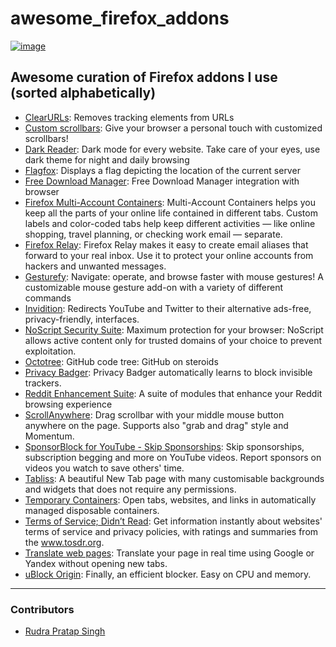 # awesome_firefox_addons
[![image](https://user-images.githubusercontent.com/54220235/133907123-3e22c337-1b2b-4e65-80f0-7e242711cdbf.png) ](https://addons.mozilla.org)

## Awesome curation of Firefox addons I use (sorted alphabetically)


- [ClearURLs](https://addons.mozilla.org/en-US/firefox/addon/clearurls/): Removes tracking elements from URLs
- [Custom scrollbars](https://addons.mozilla.org/en-US/firefox/addon/custom-scrollbars/): Give your browser a personal touch with customized scrollbars!
- [Dark Reader](https://addons.mozilla.org/en-US/firefox/addon/darkreader/): Dark mode for every website. Take care of your eyes, use dark theme for night and daily browsing
- [Flagfox](https://addons.mozilla.org/en-US/firefox/addon/flagfox/): Displays a flag depicting the location of the current server
- [Free Download Manager](https://addons.mozilla.org/en-US/firefox/addon/free-download-manager-addon/): Free Download Manager integration with browser
- [Firefox Multi-Account Containers](https://addons.mozilla.org/en-US/firefox/addon/multi-account-containers/): Multi-Account Containers helps you keep all the parts of your online life contained in different tabs. Custom labels and color-coded tabs help keep different activities — like online shopping, travel planning, or checking work email — separate.
- [Firefox Relay](https://addons.mozilla.org/en-US/firefox/addon/private-relay/): Firefox Relay makes it easy to create email aliases that forward to your real inbox. Use it to protect your online accounts from hackers and unwanted messages.
- [Gesturefy](https://addons.mozilla.org/en-US/firefox/addon/gesturefy/): Navigate: operate, and browse faster with mouse gestures! A customizable mouse gesture add-on with a variety of different commands
- [Invidition](https://addons.mozilla.org/en-US/firefox/addon/invidition/): Redirects YouTube and Twitter to their alternative ads-free, privacy-friendly, interfaces.
- [NoScript Security Suite](https://addons.mozilla.org/en-US/firefox/addon/noscript/): Maximum protection for your browser: NoScript allows active content only for trusted domains of your choice to prevent exploitation.
- [Octotree](https://addons.mozilla.org/en-US/firefox/addon/octotree/): GitHub code tree: GitHub on steroids
- [Privacy Badger](https://addons.mozilla.org/en-US/firefox/addon/privacy-badger17/): Privacy Badger automatically learns to block invisible trackers.
- [Reddit Enhancement Suite](https://addons.mozilla.org/en-US/firefox/addon/reddit-enhancement-suite/): A suite of modules that enhance your Reddit browsing experience
- [ScrollAnywhere](https://addons.mozilla.org/en-US/firefox/addon/scroll_anywhere/): Drag scrollbar with your middle mouse button anywhere on the page. Supports also "grab and drag" style and Momentum.
- [SponsorBlock for YouTube - Skip Sponsorships](https://addons.mozilla.org/en-US/firefox/addon/sponsorblock/?utm_source=addons.mozilla.org&utm_medium=referral&utm_content=homepage-primary-hero): Skip sponsorships, subscription begging and more on YouTube videos. Report sponsors on videos you watch to save others' time.
- [Tabliss](https://addons.mozilla.org/en-US/firefox/addon/tabliss/): A beautiful New Tab page with many customisable backgrounds and widgets that does not require any permissions.
- [Temporary Containers](https://addons.mozilla.org/en-US/firefox/addon/temporary-containers/): Open tabs, websites, and links in automatically managed disposable containers.
- [Terms of Service; Didn’t Read](https://addons.mozilla.org/en-US/firefox/addon/terms-of-service-didnt-read/): Get information instantly about websites' terms of service and privacy policies, with ratings and summaries from the www.tosdr.org.
- [Translate web pages](https://addons.mozilla.org/en-US/firefox/addon/traduzir-paginas-web/): Translate your page in real time using Google or Yandex without opening new tabs.
- [uBlock Origin](https://addons.mozilla.org/en-US/firefox/addon/ublock-origin/): Finally, an efficient blocker. Easy on CPU and memory.

***

### Contributors
- [Rudra Pratap Singh](https://github.com/royal_turd)
